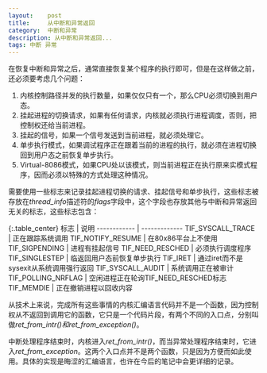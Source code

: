 ```yaml
---
layout:    post
title:     从中断和异常返回
category:  中断和异常
description: 从中断和异常返回...
tags: 中断 异常
---
```

在恢复中断和异常之后，通常直接恢复某个程序的执行即可，但是在这样做之前，还必须要考虑几个问题：

1. 内核控制路径并发的执行数量，如果仅仅只有一个，那么CPU必须切换到用户态。
2. 挂起进程的切换请求，如果有任何请求，内核就必须执行进程调度，否则，把控制权还给当前进程。
3. 挂起的信号，如果一个信号发送到当前进程，就必须处理它。
4. 单步执行模式，如果调试程序正在跟着当前的进程的执行，就必须在进程切换回到用户态之前恢复单步执行。
5. Virtual-8086模式，如果CPU处以该模式，则当前进程正在执行原来实模式程序，因而必须以特殊的方式处理这种情况。

需要使用一些标志来记录挂起进程切换的请求、挂起信号和单步执行，这些标志被存放在*thread_info*描述符的*flags*字段中，这个字段也存放其他与中断和异常返回无关的标志，这些标志包含：

{:.table_center}
标志                   | 说明
------------          | -------------
TIF\_SYSCALL\_TRACE   | 正在跟踪系统调用
TIF\_NOTIFY\_RESUME   | 在80x86平台上不使用
TIF\_SIGPENDING       | 进程有挂起信号
TIF\_NEED_RESCHED     | 必须执行调度程序
TIF\_SINGLESTEP       | 临返回用户态前恢复单步执行
TIF\_IRET             | 通过iret而不是sysexit从系统调用强行返回
TIF\_SYSCALL\_AUDIT   | 系统调用正在被审计
TIF\_POLLING\_NRFLAG  | 空闲进程正在轮询TIF\_NEED\_RESCHED标志
TIF\_MEMDIE           | 正在撤销进程以回收内容

从技术上来说，完成所有这些事情的内核汇编语言代码并不是一个函数，因为控制权从不返回到调用它的函数，它只是一个代码片段，有两个不同的入口点，分别叫做*ret_from_intr()*和*ret_from_exception()*。

中断处理程序结束时，内核进入*ret_from_intr()*，而当异常处理程序结束时，它进入*ret_from_exception*。这两个入口点并不是两个函数，只是因为方便而如此使用。具体的实现是晦涩的汇编语言，也许在今后的笔记中会更详细的记录。